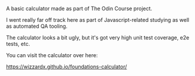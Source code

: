 A basic calculator made as part of The Odin Course project.

I went really far off track here as part of Javascript-related studying as well as automated QA tooling.

The calculator looks a bit ugly, but it's got very high unit test coverage, e2e tests, etc.

You can visit the calculator over here:

https://wizzardx.github.io/foundations-calculator/
